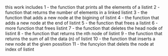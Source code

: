 this work includes 
1 - the function that prints all the elements of a listint
2 - function that returns the number of elements in a linked listint
3 - the function that adds a new node at the bigining of listint
4 - the function that adds a new node at the end of listint
5 - the function that frees a listint
6 - more function that frees listint
7 - the function that deletes the head node of listint
8 - the function that returns the nth node of listint
9 - the function that returns the sum of all the data (n) of listint
10 - the function that inserts a new node at the given possition 
11 - the funcyion that delets the node at index of listint
